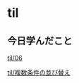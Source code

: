 # til

## 今日学んだこと

[til/06](https://github.com/tokiohamamatsu/til/blob/master/%E6%B4%BB%E5%8B%95%E8%A8%98%E9%8C%B2/2021/12/06.md)

[til/複数条件の並び替え](https://github.com/tokiohamamatsu/til/blob/master/c%23/%E8%A4%87%E6%95%B0%E6%9D%A1%E4%BB%B6%E3%81%AE%E4%B8%A6%E3%81%B3%E6%9B%BF%E3%81%88.md)